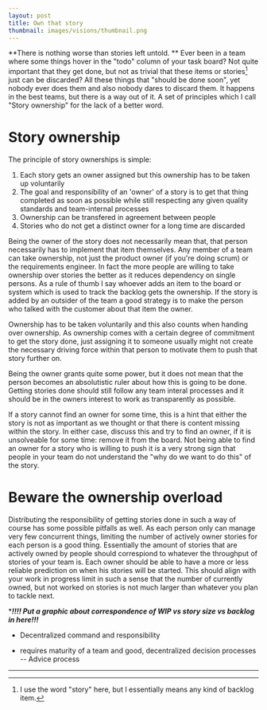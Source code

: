 ```yaml
---
layout: post
title: Own that story
thumbnail: images/visions/thumbnail.png
---
```


**There is nothing worse than stories left untold. ** Ever been in a team where some things hover in the "todo" column of your task board? Not quite important that they get done, but not as trivial that these items or stories[^1] just can be discarded? All these things that "should be done soon", yet nobody ever does them and also nobody dares to discard them. It happens in the best teams, but there is a way out of it. A set of principles which I call "Story ownership" for the lack of a better word. 

# Story ownership

The principle of story ownerships is simple:

1. Each story gets an owner assigned but this ownership has to be taken up voluntarily
1. The goal and responsibility of an 'owner' of a story is to get that thing completed as soon as possible while still respecting any given quality standards and team-internal processes
1. Ownership can be transfered in agreement between people 
1. Stories who do not get a distinct owner for a long time are discarded

Being the owner of the story does not necessarily mean that, that person necessarily has to implement that item themselves. Any member of a team can take ownership, not just the product owner (if you're doing scrum) or the requirements engineer. In fact the more people are willing to take ownership over stories the better as it reduces dependency on single persons. 
As a rule of thumb I say whoever adds an item to the board or system which is used to track the backlog gets the ownership. If the story is added by an outsider of the team a good strategy is to make the person who talked with the customer about that item the owner. 

Ownership has to be taken voluntarily and this also counts when handing over ownership. As ownership comes with a certain degree of commitment to get the story done, just assigning it to someone usually might not create the necessary driving force within that person to motivate them to push that story further on. 

Being the owner grants quite some power, but it does not mean that the person becomes an absolutistic ruler about how this is going to be done. Getting stories done should still follow any team interal processes and it should be in the owners interest to work as transparently as possible. 

If a story cannot find an owner for some time, this is a hint that either the story is not as important as we thought or that there is content missing within the story. In either case, discuss this and try to find an owner, if it is unsolveable for some time: remove it from the board. 
Not being able to find an owner for a story who is willing to push it is a very strong sign that people in your team do not understand the "why do we want to do this" of the story. 

# Beware the ownership overload

Distributing the responsibility of getting stories done in such a way of course has some possible pitfalls as well. As each person only can manage very few concurrent things, limiting the number of actively owner stories for each person is a good thing. Essentially the amount of stories that are actively owned by people should correspiond to whatever the throughput of stories of your team is. Each owner should be able to have a more or less reliable prediction on when his stories will be started. This should align with your work in progress limit in such a sense that the number of currently owned, but not worked on stories is not much larger than whatever you plan to tackle next. 

****!!!! Put a graphic about correspondence of WIP vs story size vs backlog in here!!!***

- Decentralized command and responsibility

- requires maturity of a team and good, decentralized decision processes -- Advice process
---
[^1]: I use the word "story" here, but I essentially means any kind of backlog item.
